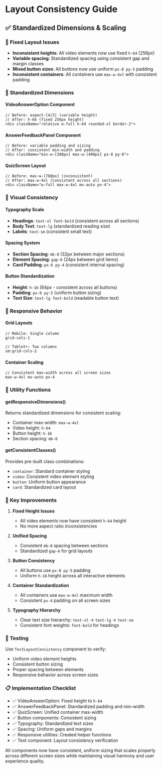 # Layout Consistency Guide

## ✅ Standardized Dimensions & Scaling

### 🎯 **Fixed Layout Issues**
- **Inconsistent heights**: All video elements now use fixed `h-64` (256px)
- **Variable spacing**: Standardized spacing using consistent gap and margin classes
- **Mixed button sizes**: All buttons now use uniform `px-8 py-5` padding
- **Inconsistent containers**: All containers use `max-w-4xl` with consistent padding

### 📐 **Standardized Dimensions**

#### **VideoAnswerOption Component**
```tsx
// Before: aspect-[4/3] (variable height)
// After: h-64 (fixed 256px height)
<div className="relative w-full h-64 rounded-xl border-2">
```

#### **AnswerFeedbackPanel Component**
```tsx
// Before: variable padding and sizing
// After: consistent min-width and padding
<div className="min-w-[280px] max-w-[400px] px-8 py-6">
```

#### **QuizScreen Layout**
```tsx
// Before: max-w-[760px] (inconsistent)
// After: max-w-4xl (consistent across all sections)
<div className="w-full max-w-4xl mx-auto px-4">
```

### 🎨 **Visual Consistency**

#### **Typography Scale**
- **Headings**: `text-xl font-bold` (consistent across all sections)
- **Body Text**: `text-lg` (standardized reading size)
- **Labels**: `text-sm` (consistent small text)

#### **Spacing System**
- **Section Spacing**: `mb-8` (32px between major sections)
- **Element Spacing**: `gap-6` (24px between grid items)
- **Card Padding**: `px-6 py-4` (consistent internal spacing)

#### **Button Standardization**
- **Height**: `h-16` (64px - consistent across all buttons)
- **Padding**: `px-8 py-5` (uniform button sizing)
- **Text Size**: `text-lg font-bold` (readable button text)

### 📱 **Responsive Behavior**

#### **Grid Layouts**
```tsx
// Mobile: Single column
grid-cols-1

// Tablet+: Two columns
sm:grid-cols-2
```

#### **Container Scaling**
```tsx
// Consistent max-width across all screen sizes
max-w-4xl mx-auto px-4
```

### 🔧 **Utility Functions**

#### **getResponsiveDimensions()**
Returns standardized dimensions for consistent scaling:
- Container max-width: `max-w-4xl`
- Video height: `h-64`
- Button height: `h-16`
- Section spacing: `mb-8`

#### **getConsistentClasses()**
Provides pre-built class combinations:
- `container`: Standard container styling
- `video`: Consistent video element styling
- `button`: Uniform button appearance
- `card`: Standardized card layout

### 🎯 **Key Improvements**

1. **Fixed Height Issues**
   - All video elements now have consistent `h-64` height
   - No more aspect ratio inconsistencies

2. **Unified Spacing**
   - Consistent `mb-8` spacing between sections
   - Standardized `gap-6` for grid layouts

3. **Button Consistency**
   - All buttons use `px-8 py-5` padding
   - Uniform `h-16` height across all interactive elements

4. **Container Standardization**
   - All containers use `max-w-4xl` maximum width
   - Consistent `px-4` padding on all screen sizes

5. **Typography Hierarchy**
   - Clear text size hierarchy: `text-xl` → `text-lg` → `text-sm`
   - Consistent font weights: `font-bold` for headings

### 🧪 **Testing**

Use `TestLayoutConsistency` component to verify:
- Uniform video element heights
- Consistent button sizing
- Proper spacing between elements
- Responsive behavior across screen sizes

### 📋 **Implementation Checklist**

- ✅ VideoAnswerOption: Fixed height to `h-64`
- ✅ AnswerFeedbackPanel: Standardized padding and min-width
- ✅ QuizScreen: Unified container max-width
- ✅ Button components: Consistent sizing
- ✅ Typography: Standardized text sizes
- ✅ Spacing: Uniform gaps and margins
- ✅ Responsive utilities: Created helper functions
- ✅ Test component: Layout consistency verification

All components now have consistent, uniform sizing that scales properly across different screen sizes while maintaining visual harmony and user experience quality.
